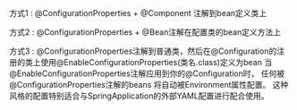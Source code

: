 方式1 : @ConfigurationProperties + @Component 注解到bean定义类上

方式2 : @ConfigurationProperties + @Bean注解在配置类的bean定义方法上

方式3 : @ConfigurationProperties注解到普通类，然后在@Configuration的注册的类上使用@EnableConfigurationProperties(类名.class)定义为bean
当@EnableConfigurationProperties注解应用到你的@Configuration时， 任何被@ConfigurationProperties注解的beans
将自动被Environment属性配置。 这种风格的配置特别适合与SpringApplication的外部YAML配置进行配合使用。